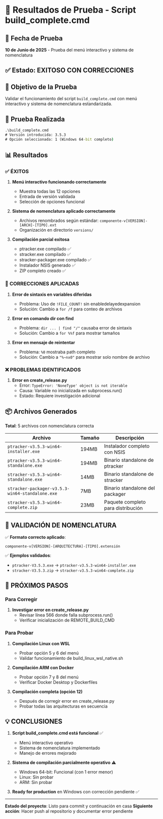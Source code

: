 # 🧪 Resultados de Prueba - Script build_complete.cmd

## 📅 Fecha de Prueba
**10 de Junio de 2025** - Prueba del menú interactivo y sistema de nomenclatura

## ✅ Estado: **EXITOSO CON CORRECCIONES**

## 🎯 Objetivo de la Prueba
Validar el funcionamiento del script `build_complete.cmd` con menú interactivo y sistema de nomenclatura estandarizada.

## 🔬 Prueba Realizada
```cmd
.\build_complete.cmd
# Versión introducida: 3.5.3
# Opción seleccionada: 1 (Windows 64-bit completo)
```

## 📊 Resultados

### ✅ **ÉXITOS**
1. **Menú interactivo funcionando correctamente**
   - Muestra todas las 12 opciones
   - Entrada de versión validada
   - Selección de opciones funcional

2. **Sistema de nomenclatura aplicado correctamente**
   - Archivos renombrados según estándar: `componente-v[VERSION]-[ARCH]-[TIPO].ext`
   - Organización en directorio `versions/`

3. **Compilación parcial exitosa**
   - ptracker.exe compilado ✅
   - stracker.exe compilado ✅ 
   - stracker-packager.exe compilado ✅
   - Instalador NSIS generado ✅
   - ZIP completo creado ✅

### 🔧 **CORRECCIONES APLICADAS**
1. **Error de sintaxis en variables diferidas**
   - Problema: Uso de `!FILE_COUNT!` sin enabledelayedexpansion
   - Solución: Cambio a `for /f` para conteo de archivos

2. **Error en comando dir con find**
   - Problema: `dir ... | find "/"` causaba error de sintaxis
   - Solución: Cambio a `for %%f` para mostrar tamaños

3. **Error en mensaje de reintentar**
   - Problema: `%0` mostraba path completo
   - Solución: Cambio a `"%~nx0"` para mostrar solo nombre de archivo

### ❌ **PROBLEMAS IDENTIFICADOS**
1. **Error en create_release.py**
   - Error: `TypeError: 'NoneType' object is not iterable`
   - Causa: Variable no inicializada en subprocess.run()
   - Estado: Requiere investigación adicional

## 📦 Archivos Generados

**Total**: 5 archivos con nomenclatura correcta

| Archivo | Tamaño | Descripción |
|---------|--------|-------------|
| `ptracker-v3.5.3-win64-installer.exe` | 194MB | Instalador completo con NSIS |
| `ptracker-v3.5.3-win64-standalone.exe` | 194MB | Binario standalone de ptracker |
| `stracker-v3.5.3-win64-standalone.exe` | 14MB | Binario standalone de stracker |
| `stracker-packager-v3.5.3-win64-standalone.exe` | 7MB | Binario standalone del packager |
| `stracker-v3.5.3-win64-complete.zip` | 23MB | Paquete completo para distribución |

## 🎉 **VALIDACIÓN DE NOMENCLATURA**

✅ **Formato correcto aplicado**:
```
componente-v[VERSION]-[ARQUITECTURA]-[TIPO].extensión
```

✅ **Ejemplos validados**:
- `ptracker-V3.5.3.exe` → `ptracker-v3.5.3-win64-installer.exe`
- `stracker-V3.5.3.zip` → `stracker-v3.5.3-win64-complete.zip`

## 🔄 **PRÓXIMOS PASOS**

### Para Corregir
1. **Investigar error en create_release.py**
   - Revisar línea 566 donde falla subprocess.run()
   - Verificar inicialización de REMOTE_BUILD_CMD

### Para Probar
1. **Compilación Linux con WSL**
   - Probar opción 5 y 6 del menú
   - Validar funcionamiento de build_linux_wsl_native.sh

2. **Compilación ARM con Docker**
   - Probar opción 7 y 8 del menú
   - Verificar Docker Desktop y Dockerfiles

3. **Compilación completa (opción 12)**
   - Después de corregir error en create_release.py
   - Probar todas las arquitecturas en secuencia

## 💡 **CONCLUSIONES**

1. **Script build_complete.cmd está funcional** ✅
   - Menú interactivo operativo
   - Sistema de nomenclatura implementado
   - Manejo de errores mejorado

2. **Sistema de compilación parcialmente operativo** ⚠️
   - Windows 64-bit: Funcional (con 1 error menor)
   - Linux: Sin probar
   - ARM: Sin probar

3. **Ready for production** en Windows con corrección pendiente ✅

---
**Estado del proyecto**: Listo para commit y continuación en casa
**Siguiente acción**: Hacer push al repositorio y documentar error pendiente
